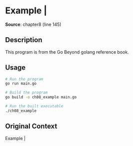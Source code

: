 # Example |

**Source**: chapter8 (line 145)

## Description

This program is from the Go Beyond golang reference book.

## Usage

```bash
# Run the program
go run main.go

# Build the program
go build -o ch08_example main.go

# Run the built executable
./ch08_example
```

## Original Context

Example |
